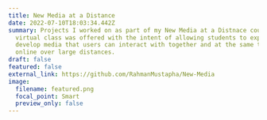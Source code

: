 ```yaml
---
title: New Media at a Distance
date: 2022-07-10T18:03:34.442Z
summary: Projects I worked on as part of my New Media at a Distnace course. This
  virtual class was offered with the intent of allowing students to explore and
  develop media that users can interact with together and at the same time
  online over large distances.
draft: false
featured: false
external_link: https://github.com/RahmanMustapha/New-Media
image:
  filename: featured.png
  focal_point: Smart
  preview_only: false
---
```


